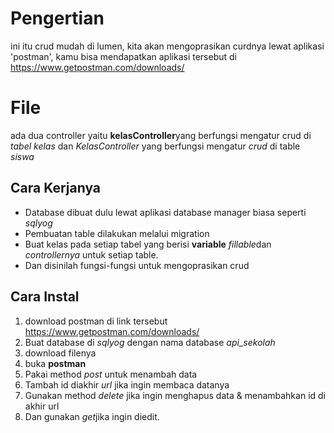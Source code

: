 # Pengertian
ini itu crud mudah di lumen, kita akan mengoprasikan curdnya lewat aplikasi 'postman', kamu bisa mendapatkan aplikasi tersebut di https://www.getpostman.com/downloads/

# File

ada dua controller yaitu **kelasController**yang berfungsi mengatur crud di *tabel kelas* dan *KelasController* yang berfungsi mengatur *crud* di table *siswa*

## Cara Kerjanya
- Database dibuat dulu lewat aplikasi database manager biasa seperti *sqlyog*
- Pembuatan table dilakukan melalui migration
- Buat kelas pada setiap tabel yang berisi **variable** *fillable*dan *controllernya* untuk setiap table.
- Dan disinilah fungsi-fungsi untuk mengoprasikan crud

## Cara Instal

 1. download postman di link tersebut https://www.getpostman.com/downloads/ 
 2. Buat database di *sqlyog* dengan nama database *api_sekolah*
 3. download filenya
 4. buka **postman**
 5. Pakai method *post* untuk menambah data
 6. Tambah id diakhir *url* jika ingin membaca datanya
 7. Gunakan method *delete* jika ingin menghapus data & menambahkan id di akhir url
 8. Dan gunakan *get*jika ingin diedit.
